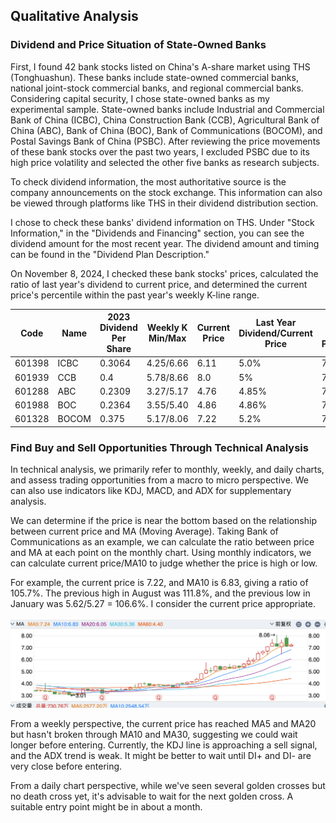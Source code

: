 ## Qualitative Analysis

### Dividend and Price Situation of State-Owned Banks

First, I found 42 bank stocks listed on China's A-share market using THS (Tonghuashun). These banks include state-owned commercial banks, national joint-stock commercial banks, and regional commercial banks. Considering capital security, I chose state-owned banks as my experimental sample. State-owned banks include Industrial and Commercial Bank of China (ICBC), China Construction Bank (CCB), Agricultural Bank of China (ABC), Bank of China (BOC), Bank of Communications (BOCOM), and Postal Savings Bank of China (PSBC). After reviewing the price movements of these bank stocks over the past two years, I excluded PSBC due to its high price volatility and selected the other five banks as research subjects.

To check dividend information, the most authoritative source is the company announcements on the stock exchange. This information can also be viewed through platforms like THS in their dividend distribution section.

I chose to check these banks' dividend information on THS. Under "Stock Information," in the "Dividends and Financing" section, you can see the dividend amount for the most recent year. The dividend amount and timing can be found in the "Dividend Plan Description."

On November 8, 2024, I checked these bank stocks' prices, calculated the ratio of last year's dividend to current price, and determined the current price's percentile within the past year's weekly K-line range.

| Code | Name | 2023 Dividend Per Share | Weekly K Min/Max | Current Price | Last Year Dividend/Current Price | Current Price Percentile |
|------|------|------------------------|------------------|---------------|--------------------------------|------------------------|
| 601398 | ICBC | 0.3064 | 4.25/6.66 | 6.11 | 5.0% | 77.1% |
| 601939 | CCB | 0.4 | 5.78/8.66 | 8.0 | 5% | 77.2% |
| 601288 | ABC | 0.2309 | 3.27/5.17 | 4.76 | 4.85% | 78.4% |
| 601988 | BOC | 0.2364 | 3.55/5.40 | 4.86 | 4.86% | 70.8% |
| 601328 | BOCOM | 0.375 | 5.17/8.06 | 7.22 | 5.2% | 70.9% |
### Find Buy and Sell Opportunities Through Technical Analysis

In technical analysis, we primarily refer to monthly, weekly, and daily charts, and assess trading opportunities from a macro to micro perspective. We can also use indicators like KDJ, MACD, and ADX for supplementary analysis.

We can determine if the price is near the bottom based on the relationship between current price and MA (Moving Average). Taking Bank of Communications as an example, we can calculate the ratio between price and MA at each point on the monthly chart. Using monthly indicators, we can calculate current price/MA10 to judge whether the price is high or low.

For example, the current price is 7.22, and MA10 is 6.83, giving a ratio of 105.7%. The previous high in August was 111.8%, and the previous low in January was 5.62/5.27 = 106.6%. I consider the current price appropriate.

![image.png](../resource/img/sample_stock_price.png)

From a weekly perspective, the current price has reached MA5 and MA20 but hasn't broken through MA10 and MA30, suggesting we could wait longer before entering. Currently, the KDJ line is approaching a sell signal, and the ADX trend is weak. It might be better to wait until DI+ and DI- are very close before entering.

From a daily chart perspective, while we've seen several golden crosses but no death cross yet, it's advisable to wait for the next golden cross. A suitable entry point might be in about a month.